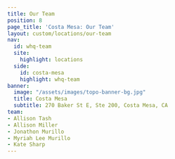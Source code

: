 ```yaml
---
title: Our Team
position: 8
page_title: 'Costa Mesa: Our Team'
layout: custom/locations/our-team
nav:
  id: whq-team
  site:
    highlight: locations
  side:
    id: costa-mesa
    highlight: whq-team
banner:
  image: "/assets/images/topo-banner-bg.jpg"
  title: Costa Mesa
  subtitle: 270 Baker St E, Ste 200, Costa Mesa, CA
team:
- Allison Tash
- Allison Miller
- Jonathon Murillo
- Myriah Lee Murillo
- Kate Sharp
---
```


